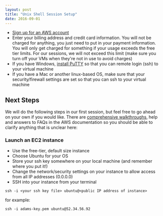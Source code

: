 ```yaml
---
layout: post
title: "Unix Shell Session Setup"
date: 2016-09-01
---
```

* [Sign up for an AWS account](https://portal.aws.amazon.com/gp/aws/developer/registration/index.html)
* Enter your billing address and credit card information. You will not be charged for anything, you just need to put in your payment information. You will only get charged for something if your usage exceeds the free tier limits. For our sessions, we will not exceed this limit (make sure you turn off your VMs when they're not in use to avoid charges)
* If you have Windows, [install PuTTY](http://www.chiark.greenend.org.uk/~sgtatham/putty/download.html) so that you can remote login (ssh) to your virtual machine
* If you have a Mac or another linux-based OS, make sure that your security/firewall settings are set so that you can ssh to your virtual machine


## Next Steps
We will do the following steps in our first session, but feel free to go ahead on your own if you would like. There are [comprehensive walkthroughs](http://docs.aws.amazon.com/AWSEC2/latest/UserGuide/EC2_GetStarted.html), help and answers to FAQs in the AWS documentation so you should be able to clarify anything that is unclear here:

### Launch an EC2 instance
* Use the free-tier, default size instance
* Choose Ubuntu for your OS
* Store your ssh key somewhere on your local machine (and remember where you put it!)
* Change the network/security settings on your instance to allow access from all IP addresses (0.0.0.0)
* SSH into your instance from your terminal
```
ssh -i <your ssh key file> ubuntu@<public IP address of instance>
```

for example:

```
ssh -i adams-key.pem ubuntu@52.34.56.92
```
